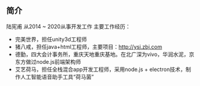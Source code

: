 ## 简介
陆宪甫
从2014 ~ 2020从事开发工作
主要工作经历：
- 完美世界，担任unity3d工程师
- 猪八戒，担任java+html工程师，主要项目：http://ysj.zbj.com
- 德勤，四大会计事务所，重庆天地重庆基地。在北广深为vivo，华润水泥，京东方做过node.js前端架构师
- 艾艺荷马，担任全栈混合app开发工程师，采用node.js + electron技术，制作人工智能语音助手工具“荷马菌”
